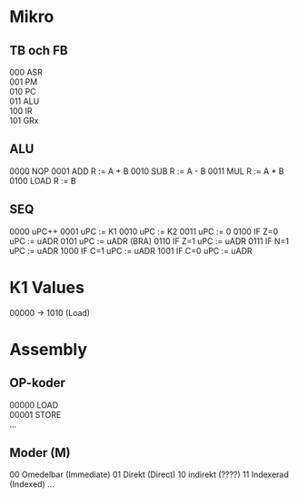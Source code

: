 # Mikro
## TB och FB
000  ASR  
001  PM   
010  PC   
011  ALU  
100  IR   
101  GRx  
## ALU
0000  NOP 
0001  ADD   R := A + B
0010  SUB   R := A - B
0011  MUL   R := A * B
0100  LOAD  R := B
## SEQ
0000  uPC++
0001  uPC := K1
0010  uPC := K2
0011  uPC := 0
0100  IF Z=0 uPC := uADR
0101  uPC := uADR (BRA)
0110  IF Z=1 uPC := uADR
0111  IF N=1 uPC := uADR
1000  IF C=1 uPC := uADR
1001  IF C=0 uPC := uADR

# K1 Values
00000 -> 1010 (Load)


# Assembly 
## OP-koder
00000 LOAD  
00001 STORE  
...

## Moder (M)
00 Omedelbar (Immediate)
01 Direkt (Direct)
10 indirekt (????)
11 Indexerad (Indexed)
...

